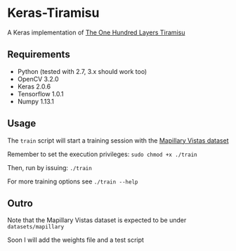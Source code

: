 # Keras-Tiramisu
A Keras implementation of [The One Hundred Layers Tiramisu](https://arxiv.org/abs/1611.09326)

## Requirements

* Python (tested with 2.7, 3.x should work too)
* OpenCV 3.2.0
* Keras 2.0.6
* Tensorflow 1.0.1
* Numpy 1.13.1

## Usage

The ```train``` script will start a training session with the [Mapillary Vistas dataset](https://www.mapillary.com/dataset/vistas)

Remember to set the execution privileges: ```sudo chmod +x ./train```

Then, run by issuing: ```./train```

For more training options see ```./train --help```

## Outro

Note that the Mapillary Vistas dataset is expected to be under ```datasets/mapillary```

Soon I will add the weights file and a test script

